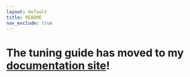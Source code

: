 ```yaml
---
layout: default
title: README
nav_exclude: true
---
```

# The tuning guide has moved to my [documentation site](https://andrewellis93.github.io/Print-Tuning-Guide/)!